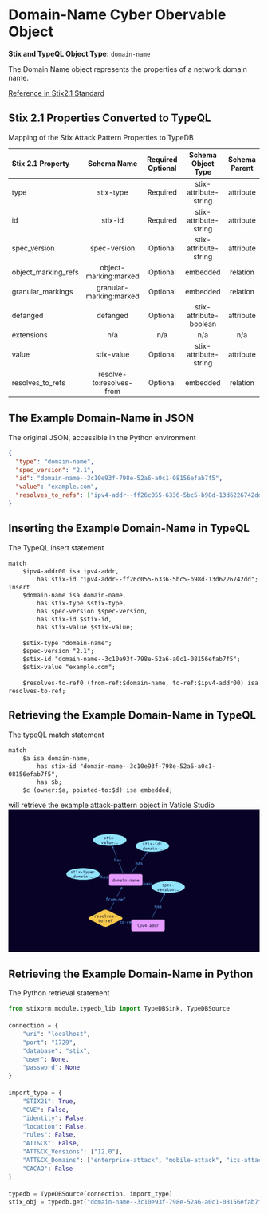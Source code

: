 # Domain-Name Cyber Obervable Object

**Stix and TypeQL Object Type:**  `domain-name`

The Domain Name object represents the properties of a network domain name.

[Reference in Stix2.1 Standard](https://docs.oasis-open.org/cti/stix/v2.1/os/stix-v2.1-os.html#_prhhksbxbg87)
## Stix 2.1 Properties Converted to TypeQL
Mapping of the Stix Attack Pattern Properties to TypeDB

|  Stix 2.1 Property    |           Schema Name             | Required  Optional  |      Schema Object Type | Schema Parent  |
|:--------------------|:--------------------------------:|:------------------:|:------------------------:|:-------------:|
|  type                 |            stix-type              |      Required       |  stix-attribute-string    |   attribute    |
|  id                   |             stix-id               |      Required       |  stix-attribute-string    |   attribute    |
|  spec_version         |           spec-version            |      Optional       |  stix-attribute-string    |   attribute    |
|  object_marking_refs  |      object-marking:marked        |      Optional       |   embedded     |relation |
|  granular_markings    |     granular-marking:marked       |      Optional       |   embedded     |relation |
| defanged |defanged |      Optional       |stix-attribute-boolean |   attribute    |
|  extensions           |               n/a                 |        n/a          |           n/a             |      n/a       |
| value |stix-value |      Optional       |  stix-attribute-string    |   attribute    |
| resolves_to_refs |resolve-to:resolves-from |      Optional       |   embedded     |relation |

## The Example Domain-Name in JSON
The original JSON, accessible in the Python environment
```json
{
  "type": "domain-name",      
  "spec_version": "2.1",      
  "id": "domain-name--3c10e93f-798e-52a6-a0c1-08156efab7f5",
  "value": "example.com",      
  "resolves_to_refs": ["ipv4-addr--ff26c055-6336-5bc5-b98d-13d6226742dd"]
}
```


## Inserting the Example Domain-Name in TypeQL
The TypeQL insert statement
```typeql
match  
    $ipv4-addr00 isa ipv4-addr, 
        has stix-id "ipv4-addr--ff26c055-6336-5bc5-b98d-13d6226742dd";
insert 
    $domain-name isa domain-name,
        has stix-type $stix-type,
        has spec-version $spec-version,
        has stix-id $stix-id,
        has stix-value $stix-value;
    
    $stix-type "domain-name";
    $spec-version "2.1";
    $stix-id "domain-name--3c10e93f-798e-52a6-a0c1-08156efab7f5";
    $stix-value "example.com";
    
    $resolves-to-ref0 (from-ref:$domain-name, to-ref:$ipv4-addr00) isa resolves-to-ref;
```

## Retrieving the Example Domain-Name in TypeQL
The typeQL match statement

```typeql
match
    $a isa domain-name,
        has stix-id "domain-name--3c10e93f-798e-52a6-a0c1-08156efab7f5",
        has $b;
    $c (owner:$a, pointed-to:$d) isa embedded;
```


will retrieve the example attack-pattern object in Vaticle Studio
![Domain-Name Example](./img/domain.png)

## Retrieving the Example Domain-Name  in Python
The Python retrieval statement

```python
from stixorm.module.typedb_lib import TypeDBSink, TypeDBSource

connection = {
    "uri": "localhost",
    "port": "1729",
    "database": "stix",
    "user": None,
    "password": None
}

import_type = {
    "STIX21": True,
    "CVE": False,
    "identity": False,
    "location": False,
    "rules": False,
    "ATT&CK": False,
    "ATT&CK_Versions": ["12.0"],
    "ATT&CK_Domains": ["enterprise-attack", "mobile-attack", "ics-attack"],
    "CACAO": False
}

typedb = TypeDBSource(connection, import_type)
stix_obj = typedb.get("domain-name--3c10e93f-798e-52a6-a0c1-08156efab7f5")
```

